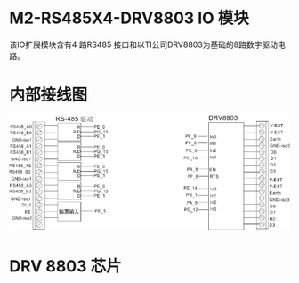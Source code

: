 # M2-RS485X4-DRV8803 IO 模块
该IO扩展模块含有4 路RS485 接口和以TI公司DRV8803为基础的8路数字驱动电路。
# 内部接线图
![M2-RS485X4-DRV8803](./images/M2-RS485X4_DRV8803.png) 
# DRV 8803 芯片
